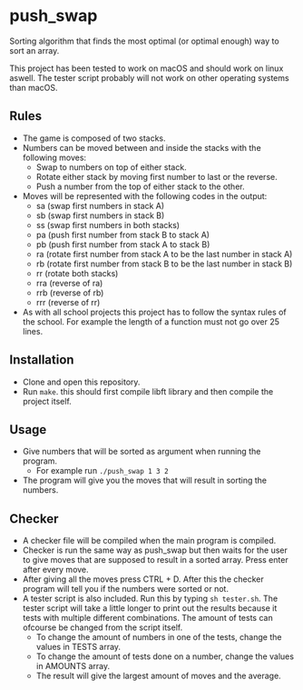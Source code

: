# push_swap
Sorting algorithm that finds the most optimal (or optimal enough) way to sort an array.

This project has been tested to work on macOS and should work on linux aswell. The tester script probably will not work on other operating systems than macOS.

## Rules
 - The game is composed of two stacks.
 - Numbers can be moved between and inside the stacks with the following moves:
 	- Swap to numbers on top of either stack.
 	- Rotate either stack by moving first number to last or the reverse.
 	- Push a number from the top of either stack to the other.
- Moves will be represented with the following codes in the output:
	- sa (swap first numbers in stack A)
	- sb (swap first numbers in stack B)
	- ss (swap first numbers in both stacks)
	- pa (push first number from stack B to stack A)
	- pb (push first number from stack A to stack B)
	- ra (rotate first number from stack A to be the last number in stack A)
	- rb (rotate first number from stack B to be the last number in stack B)
	- rr (rotate both stacks)
	- rra (reverse of ra)
	- rrb (reverse of rb)
	- rrr (reverse of rr)
- As with all school projects this project has to follow the syntax rules of the school. For example the length of a function must not go over 25 lines.
	
## Installation
- Clone and open this repository.
- Run `make`. this should first compile libft library and then compile the project itself.

## Usage
- Give numbers that will be sorted as argument when running the program.
	- For example run `./push_swap 1 3 2`
- The program will give you the moves that will result in sorting the numbers.

## Checker
- A checker file will be compiled when the main program is compiled.
- Checker is run the same way as push_swap but then waits for the user to give moves that are supposed to result in a sorted array. Press enter after every move.
- After giving all the moves press CTRL + D. After this the checker program will tell you if the numbers were sorted or not.
- A tester script is also included. Run this by typing `sh tester.sh`. The tester script will take a little longer to print out the results because it tests with multiple different combinations. The amount of tests can ofcourse be changed from the script itself.
	- To change the amount of numbers in one of the tests, change the values in TESTS array.
	- To change the amount of tests done on a number, change the values in AMOUNTS array.
	- The result will give the largest amount of moves and the average.

